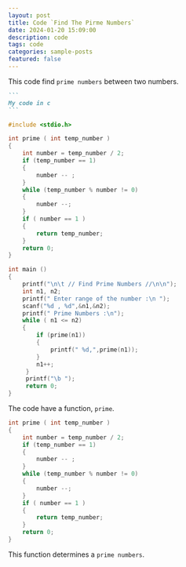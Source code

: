 ```yaml
---
layout: post
title: Code `Find The Pirme Numbers`
date: 2024-01-20 15:09:00
description: code
tags: code
categories: sample-posts
featured: false
---
```


This code find `prime numbers` between two numbers.

````markdown
```
My code in c
```
````

```c
#include <stdio.h>

int prime ( int temp_number )
{
    int number = temp_number / 2;
    if (temp_number == 1)
    {
        number -- ;
    }
    while (temp_number % number != 0)
    {
        number --;
    }
    if ( number == 1 )
    {
        return temp_number;
    }
    return 0;
}

int main ()
{
    printf("\n\t // Find Prime Numbers //\n\n");
    int n1, n2;
    printf(" Enter range of the number :\n ");
    scanf("%d , %d",&n1,&n2);
    printf(" Prime Numbers :\n");
    while ( n1 <= n2)
    {
        if (prime(n1))
        {
            printf(" %d,",prime(n1));
        }
        n1++;
     }
     printf("\b ");
     return 0;
}
```

The code have a function, `prime`.

```c
int prime ( int temp_number )
{
    int number = temp_number / 2;
    if (temp_number == 1)
    {
        number -- ;
    }
    while (temp_number % number != 0)
    {
        number --;
    }
    if ( number == 1 )
    {
        return temp_number;
    }
    return 0;
}
```
This function determines a `prime numbers`.